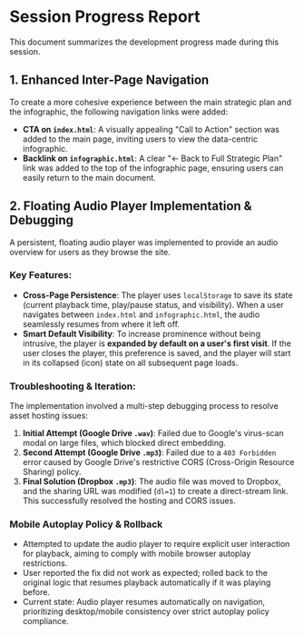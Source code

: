 # Session Progress Report

This document summarizes the development progress made during this session.

## 1. Enhanced Inter-Page Navigation

To create a more cohesive experience between the main strategic plan and the infographic, the following navigation links were added:

- **CTA on `index.html`**: A visually appealing "Call to Action" section was added to the main page, inviting users to view the data-centric infographic.
- **Backlink on `infographic.html`**: A clear "← Back to Full Strategic Plan" link was added to the top of the infographic page, ensuring users can easily return to the main document.

## 2. Floating Audio Player Implementation & Debugging

A persistent, floating audio player was implemented to provide an audio overview for users as they browse the site.

### Key Features:

- **Cross-Page Persistence**: The player uses `localStorage` to save its state (current playback time, play/pause status, and visibility). When a user navigates between `index.html` and `infographic.html`, the audio seamlessly resumes from where it left off.
- **Smart Default Visibility**: To increase prominence without being intrusive, the player is **expanded by default on a user's first visit**. If the user closes the player, this preference is saved, and the player will start in its collapsed (icon) state on all subsequent page loads.

### Troubleshooting & Iteration:

The implementation involved a multi-step debugging process to resolve asset hosting issues:

1. **Initial Attempt (Google Drive `.wav`)**: Failed due to Google's virus-scan modal on large files, which blocked direct embedding.
2. **Second Attempt (Google Drive `.mp3`)**: Failed due to a `403 Forbidden` error caused by Google Drive's restrictive CORS (Cross-Origin Resource Sharing) policy.
3. **Final Solution (Dropbox `.mp3`)**: The audio file was moved to Dropbox, and the sharing URL was modified (`dl=1`) to create a direct-stream link. This successfully resolved the hosting and CORS issues.

### Mobile Autoplay Policy & Rollback

- Attempted to update the audio player to require explicit user interaction for playback, aiming to comply with mobile browser autoplay restrictions.
- User reported the fix did not work as expected; rolled back to the original logic that resumes playback automatically if it was playing before.
- Current state: Audio player resumes automatically on navigation, prioritizing desktop/mobile consistency over strict autoplay policy compliance.
